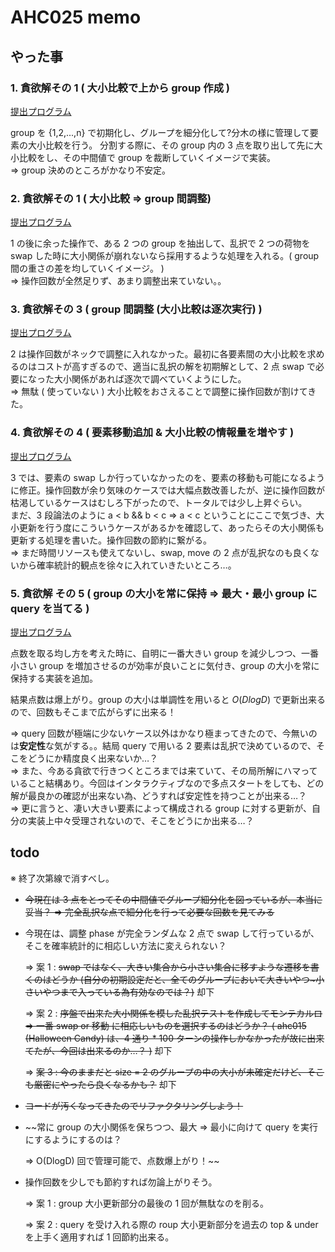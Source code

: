 # AHC025 memo

## やった事

### 1. 貪欲解その 1 ( 大小比較で上から group 作成 )

[提出プログラム](https://atcoder.jp/contests/ahc025/submissions/46615369)

group を {1,2,...,n} で初期化し、グループを細分化して?分木の様に管理して要素の大小比較を行う。
分割する際に、その group 内の 3 点を取り出して先に大小比較をし、その中間値で group を裁断していくイメージで実装。\
⇒ group 決めのところがかなり不安定。

### 2. 貪欲解その 1 ( 大小比較 ⇒ group 間調整)

[提出プログラム](https://atcoder.jp/contests/ahc025/submissions/46617527)

1 の後に余った操作で、ある 2 つの group を抽出して、乱択で 2 つの荷物を swap した時に大小関係が崩れないなら採用するような処理を入れる。( group 間の重さの差を均していくイメージ。 ) \
⇒ 操作回数が全然足りず、あまり調整出来ていない。。

### 3. 貪欲解その 3 ( group 間調整 (大小比較は逐次実行) )

[提出プログラム](https://atcoder.jp/contests/ahc025/submissions/46622535)

2 は操作回数がネックで調整に入れなかった。最初に各要素間の大小比較を求めるのはコストが高すぎるので、適当に乱択の解を初期解として、2 点 swap で必要になった大小関係があれば逐次で調べていくようにした。\
⇒ 無駄 ( 使っていない ) 大小比較をおさえることで調整に操作回数が割けてきた。

### 4. 貪欲解その 4 ( 要素移動追加 & 大小比較の情報量を増やす )

[提出プログラム](https://atcoder.jp/contests/ahc025/submissions/46658973)

3 では、要素の swap しか行っていなかったのを、要素の移動も可能になるように修正。操作回数が余り気味のケースでは大幅点数改善したが、逆に操作回数が枯渇しているケースはむしろ下がったので、トータルでは少し上昇ぐらい。\
まだ、3 段論法のように a < b && b < c ⇒ a < c ということにここで気づき、大小更新を行う度にこういうケースがあるかを確認して、あったらその大小関係も更新する処理を書いた。操作回数の節約に繋がる。\
⇒ まだ時間リソースも使えてないし、swap, move の 2 点が乱択なのも良くないから確率統計的観点を徐々に入れていきたいところ…。

### 5. 貪欲解 その 5 ( group の大小を常に保持 ⇒ 最大・最小 group に query を当てる )

[提出プログラム](https://atcoder.jp/contests/ahc025/submissions/46728717)

点数を取る均し方を考えた時に、自明に一番大きい group を減少しつつ、一番小さい group を増加させるのが効率が良いことに気付き、group の大小を常に保持する実装を追加。

結果点数は爆上がり。group の大小は単調性を用いると $O(DlogD)$ で更新出来るので、回数もそこまで広がらずに出来る！

⇒ query 回数が極端に少ないケース以外はかなり極まってきたので、今無いのは**安定性**な気がする。。結局 query で用いる 2 要素は乱択で決めているので、そこをどうにか精度良く出来ないか…？\
⇒ また、今ある貪欲で行きつくところまでは来ていて、その局所解にハマっていること結構あり。今回はインタラクティブなので多点スタートをしても、どの解が最良かの確認が出来ない為、どうすれば安定性を持つことが出来る…？\
⇒ 更に言うと、凄い大きい要素によって構成される group に対する更新が、自分の実装上中々受理されないので、そこをどうにか出来る…？

## todo

※ 終了次第線で消すべし。

- ~~今現在は 3 点をとってその中間値でグループ細分化を図っているが、本当に妥当？
  ⇒ 完全乱択な点で細分化を行って必要な回数を見てみる~~

- 今現在は、調整 phase が完全ランダムな 2 点で swap して行っているが、そこを確率統計的に相応しい方法に変えられない？

  ⇒ 案 1 : ~~swap ではなく、大きい集合から小さい集合に移すような遷移を書くのはどうか (自分の初期設定だと、全てのグループにおいて大きいやつ~小さいやつまで入っている為有効なのでは？)~~ 却下

  ⇒ 案 2 : ~~序盤で出来た大小関係を模した乱択テストを作成してモンテカルロ ⇒ 一番 swap or 移動 に相応しいものを選択するのはどうか？
  ( ahc015 (Halloween Candy) は、4 通り \* 100 ターンの操作しかなかったが故に出来てたが、今回は出来るのか…？ )~~ 却下

  ⇒ ~~案 3 : 今のままだと size = 2 のグループの中の大小が未確定だけど、そこも厳密にやったら良くなるかも？~~ 却下

- ~~コードが汚くなってきたのでリファクタリングしよう！~~

- ~~常に group の大小関係を保ちつつ、最大 ⇒ 最小に向けて query を実行にするようにするのは？

  ⇒ O(DlogD) 回で管理可能で、点数爆上がり！~~

- 操作回数を少しでも節約すれば勿論上がりそう。

  ⇒ 案 1 : group 大小更新部分の最後の 1 回が無駄なのを削る。

  ⇒ 案 2 : query を受け入れる際の roup 大小更新部分を過去の top & under を上手く適用すれば 1 回節約出来る。
